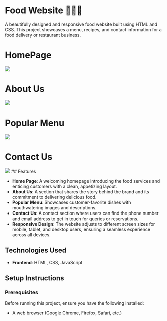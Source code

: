 # Food Website 🍔🍕🍜

A beautifully designed and responsive food website built using HTML and CSS. This project showcases a menu, recipes, and contact information for a food delivery or restaurant business.
# HomePage
<img src="https://i.postimg.cc/C55YgrgH/Screenshot-2024-11-13-112513.png" style="max-width: 100%; height: auto;" />

# About Us
<img src="https://i.postimg.cc/sxQ8mkz8/Screenshot-2024-11-13-113846.png" style="max-width: 100%; height: auto;" /> 

# Popular Menu
<img src="https://i.postimg.cc/QtnwpX21/Screenshot-2024-11-13-113922.png" style="max-width: 100%; height: auto;" />

# Contact Us
<img src="https://i.postimg.cc/ncmgDf09/Screenshot-2024-11-13-105556.png" style="max-width: 100%; height: auto;" />
## Features

- **Home Page**: A welcoming homepage introducing the food services and enticing customers with a clean, appetizing layout.
- **About Us**: A section that shares the story behind the brand and its commitment to delivering delicious food.
- **Popular Menu**: Showcases customer-favorite dishes with mouthwatering images and descriptions.
- **Contact Us**: A contact section where users can find the phone number and email address to get in touch for queries or reservations.
- **Responsive Design**: The website adjusts to different screen sizes for mobile, tablet, and desktop users, ensuring a seamless experience across all devices.

## Technologies Used

- **Frontend**: HTML, CSS, JavaScript

## Setup Instructions

### Prerequisites

Before running this project, ensure you have the following installed:

- A web browser (Google Chrome, Firefox, Safari, etc.)

